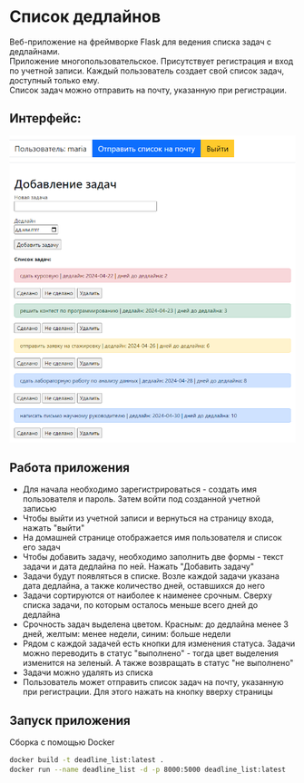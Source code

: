 # Список дедлайнов

Веб-приложение на фреймворке Flask для ведения списка задач с дедлайнами.\
Приложение многопользовательское. Присутствует регистрация и вход по учетной записи. Каждый пользователь создает свой список задач, доступный только ему.\
Список задач можно отправить на почту, указанную при регистрации.

## Интерфейс:

![Screen](screen.png)

## Работа приложения
- Для начала необходимо зарегистрироваться - создать имя пользователя и пароль. Затем войти под созданной учетной записью
- Чтобы выйти из учетной записи и вернуться на страницу входа, нажать "выйти"
- На домашней странице отображается имя пользователя и список его задач
- Чтобы добавить задачу, необходимо заполнить две формы - текст задачи и дата дедлайна по ней. Нажать "Добавить задачу"
- Задачи будут появляться в списке. Возле каждой задачи указана дата дедлайна, а также количество дней, оставшихся до него
- Задачи сортируются от наиболее к наименее срочным. Сверху списка задачи, по которым осталось меньше всего дней до дедлайна
- Срочность задач выделена цветом. Красным: до дедлайна менее 3 дней, желтым: менее недели, синим: больше недели
- Рядом с каждой задачей есть кнопки для изменения статуса. Задачи можно переводить в статус "выполнено" - тогда цвет выделения изменится на зеленый. А также возвращать в статус "не выполнено"
- Задачи можно удалять из списка
- Пользователь может отправить список задач на почту, указанную при регистрации. Для этого нажать на кнопку вверху страницы

## Запуск приложения
Сборка с помощью Docker
```bash
docker build -t deadline_list:latest .
docker run --name deadline_list -d -p 8000:5000 deadline_list:latest
```